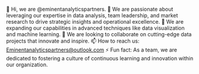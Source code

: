 👋 Hi, we are @eminentanalyticspartners.
👀 We are passionate about leveraging our expertise in data analysis, team leadership, and market research to drive strategic insights and operational excellence.
🌱 We are expanding our capabilities in advanced techniques like data visualization and machine learning.
💞️ We are looking to collaborate on cutting-edge data projects that innovate and inspire.
📫 How to reach us: Eminentanalyticspartners@outlook.com
⚡ Fun fact: As a team, we are dedicated to fostering a culture of continuous learning and innovation within our organization.

<!---
eminentanalyticspartners/eminentanalyticspartners is a ✨ special ✨ repository because its `README.md` (this file) appears on your GitHub profile.
You can click the Preview link to take a look at your changes.
--->
